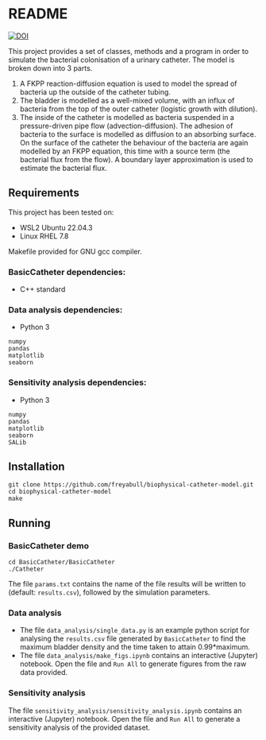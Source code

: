 # README

[![DOI](https://zenodo.org/badge/814253783.svg)](https://doi.org/10.5281/zenodo.14674826)

This project provides a set of classes, methods and a program in order to simulate the bacterial colonisation of a urinary catheter.
The model is broken down into 3 parts.
1. A FKPP reaction-diffusion equation is used to model the spread of bacteria up the outside of the catheter tubing.
2. The bladder is modelled as a well-mixed volume, with an influx of bacteria from the top of the outer catheter (logistic growth with dilution).
3. The inside of the catheter is modelled as bacteria suspended in a pressure-driven pipe flow (advection-diffusion). The adhesion of bacteria to the surface is modelled as diffusion to an absorbing surface. On the surface of the catheter the behaviour of the bacteria are again modelled by an FKPP equation, this time with a source term (the bacterial flux from the flow). A boundary layer approximation is used to estimate the bacterial flux.

## Requirements

This project has been tested on:
- WSL2 Ubuntu 22.04.3
- Linux RHEL 7.8

Makefile provided for GNU gcc compiler.

### BasicCatheter dependencies:
- C++ standard

### Data analysis dependencies:
- Python 3
```
numpy
pandas
matplotlib
seaborn
```

### Sensitivity analysis dependencies:
- Python 3
```
numpy
pandas
matplotlib
seaborn
SALib
```

## Installation
```
git clone https://github.com/freyabull/biophysical-catheter-model.git
cd biophysical-catheter-model
make
```

## Running
### BasicCatheter demo
```
cd BasicCatheter/BasicCatheter
./Catheter
```
The file `params.txt` contains the name of the file results will be written to (default: `results.csv`), followed by the simulation parameters.

### Data analysis
- The file `data_analysis/single_data.py` is an example python script for analysing the `results.csv` file generated by `BasicCatheter` to find the maximum bladder density and the time taken to attain 0.99*maximum.
- The file `data_analysis/make_figs.ipynb` contains an interactive (Jupyter) notebook. Open the file and `Run All` to generate figures from the raw data provided.

### Sensitivity analysis
The file `sensitivity_analysis/sensitivity_analysis.ipynb` contains an interactive (Jupyter) notebook. Open the file and `Run All` to generate a sensitivity analysis of the provided dataset.
